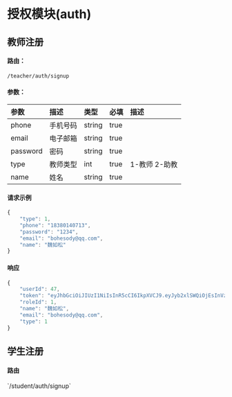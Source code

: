# 授权模块\(auth\)

## 教师注册

#### 路由：

`/teacher/auth/signup`

#### 参数：

| 参数 | 描述 | 类型 | 必填 | 描述 |
| :--- | :--- | :--- | :--- | :--- |
| phone | 手机号码 | string | true |  |
| email | 电子邮箱 | string | true |  |
| password | 密码 | string | true |  |
| type | 教师类型 | int | true | 1-教师 2-助教 |
| name | 姓名 | string | true |  |

#### 请求示例

```js
{
    "type": 1,
    "phone": "18380140713",
    "password": "1234",
    "email": "bohesody@qq.com",
    "name": "魏如松"
}
```

#### 响应

```js
{
    "userId": 47,
    "token": "eyJhbGciOiJIUzI1NiIsInR5cCI6IkpXVCJ9.eyJyb2xlSWQiOjEsInVzZXJJZCI6NDcsImlhdCI6MTQ4ODQ2MzM2M30.Bi_z8aG9L9p-sv4Xmww3e6LT3_QlROIhZcnGQZ_VghI",
    "roleId": 1,
    "name": "魏如松",
    "email": "bohesody@qq.com",
    "type": 1
}
```

## 学生注册

#### 路由

\`/student/auth/signup\`



